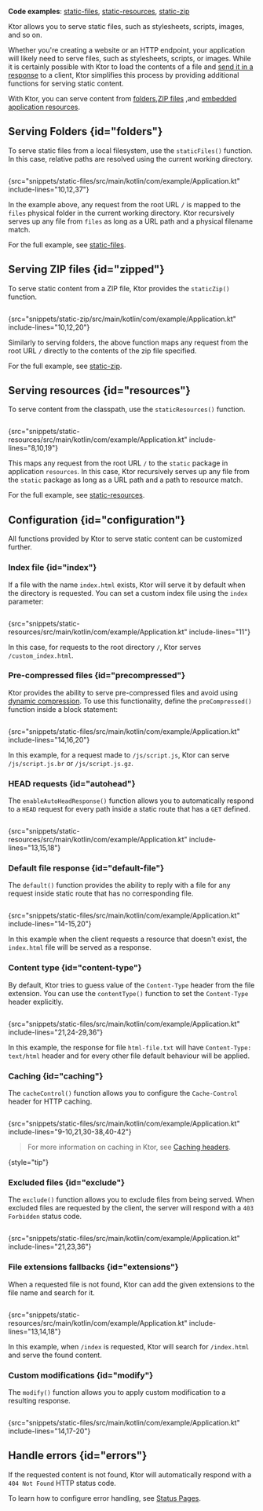 [//]: # (title: Serving static content)

<show-structure for="chapter" depth="2"/>

<tldr>
<p><b>Code examples</b>:
<a href="https://github.com/ktorio/ktor-documentation/tree/%ktor_version%/codeSnippets/snippets/static-files">static-files</a>,
<a href="https://github.com/ktorio/ktor-documentation/tree/%ktor_version%/codeSnippets/snippets/static-resources">static-resources</a>,
<a href="https://github.com/ktorio/ktor-documentation/tree/%ktor_version%/codeSnippets/snippets/static-zip">static-zip</a>
</p>
</tldr>

<link-summary>
Ktor allows you to serve static files, such as stylesheets, scripts, images, and so on.
</link-summary>

Whether you're creating a website or an HTTP endpoint, your application will likely need to serve files, such as
stylesheets,
scripts, or images.
While it is certainly possible with Ktor to load the contents of a file and [send it in a response](responses.md) to a
client, Ktor simplifies this process by providing additional functions for serving static content.

With Ktor, you can serve content from [folders](#folders),[ZIP files](#zipped)
,and [embedded application resources](#resources).

## Serving Folders {id="folders"}

To serve static files from a local filesystem, use the `staticFiles()` function. In this case, relative paths are
resolved using the current working directory.

 ```kotlin
 ```

{src="snippets/static-files/src/main/kotlin/com/example/Application.kt" include-lines="10,12,37"}

In the example above, any request from the root URL `/` is mapped to the `files` physical folder in the current working
directory.
Ktor recursively serves up any file from `files` as long as a URL path and a physical filename match.

For the full example,
see [static-files](https://github.com/ktorio/ktor-documentation/tree/%ktor_version%/codeSnippets/snippets/static-files).

## Serving ZIP files {id="zipped"}

To serve static content from a ZIP file, Ktor provides the `staticZip()` function.

 ```kotlin
 ```

{src="snippets/static-zip/src/main/kotlin/com/example/Application.kt" include-lines="10,12,20"}

Similarly to serving folders, the above function maps any request from the root URL `/` directly to the contents of the
zip file specified.

For the full example,
see [static-zip](https://github.com/ktorio/ktor-documentation/tree/%ktor_version%/codeSnippets/snippets/static-zip).

## Serving resources {id="resources"}

To serve content from the classpath, use the `staticResources()` function.

```kotlin
```

{src="snippets/static-resources/src/main/kotlin/com/example/Application.kt" include-lines="8,10,19"}

This maps any request from the root URL `/` to the `static` package in application `resources`.
In this case, Ktor recursively serves up any file from the `static` package as long as a URL path and a path to resource
match.

For the full example,
see [static-resources](https://github.com/ktorio/ktor-documentation/tree/%ktor_version%/codeSnippets/snippets/static-resources).

## Configuration {id="configuration"}

All functions provided by Ktor to serve static content can be customized further.

### Index file {id="index"}

If a file with the name `index.html` exists, Ktor will serve it by default when the directory
is requested. You can set a custom index file using the `index` parameter:

```kotlin
```

{src="snippets/static-resources/src/main/kotlin/com/example/Application.kt" include-lines="11"}

In this case, for requests to the root directory `/`, Ktor serves `/custom_index.html`.

### Pre-compressed files {id="precompressed"}

Ktor provides the ability to serve pre-compressed files and avoid using [dynamic compression](compression.md).
To use this functionality, define the `preCompressed()` function inside a block statement:

```kotlin
```

{src="snippets/static-files/src/main/kotlin/com/example/Application.kt" include-lines="14,16,20"}

In this example, for a request made to `/js/script.js`, Ktor can serve `/js/script.js.br` or `/js/script.js.gz`.

### HEAD requests {id="autohead"}

The `enableAutoHeadResponse()` function allows you to automatically respond to a `HEAD` request for every path inside a
static route that has a `GET` defined.

```kotlin
```

{src="snippets/static-resources/src/main/kotlin/com/example/Application.kt" include-lines="13,15,18"}

### Default file response {id="default-file"}

The `default()` function provides the ability to reply with a file for any request inside static route that has no
corresponding file.

```kotlin
```

{src="snippets/static-files/src/main/kotlin/com/example/Application.kt" include-lines="14-15,20"}

In this example when the client requests a resource that doesn't exist, the `index.html` file will
be served as a response.

### Content type {id="content-type"}

By default, Ktor tries to guess value of the `Content-Type` header from the file extension. You can use
the `contentType()` function to set the `Content-Type` header explicitly.

```kotlin
```

{src="snippets/static-files/src/main/kotlin/com/example/Application.kt" include-lines="21,24-29,36"}

In this example, the response for file `html-file.txt` will have `Content-Type: text/html` header and for every other
file default behaviour will be applied.

### Caching {id="caching"}

The `cacheControl()` function allows you to configure the `Cache-Control` header for HTTP caching.

```kotlin
```

{src="snippets/static-files/src/main/kotlin/com/example/Application.kt" include-lines="9-10,21,30-38,40-42"}

> For more information on caching in Ktor, see [Caching headers](caching.md).
>
{style="tip"}

### Excluded files {id="exclude"}

The `exclude()` function allows you to exclude files from being served. When excluded files are requested by the client,
the server will respond with a `403 Forbidden` status code.

```kotlin
```

{src="snippets/static-files/src/main/kotlin/com/example/Application.kt" include-lines="21,23,36"}

### File extensions fallbacks {id="extensions"}

When a requested file is not found, Ktor can add the given extensions to the file name and search for it.

```kotlin
```

{src="snippets/static-resources/src/main/kotlin/com/example/Application.kt" include-lines="13,14,18"}

In this example, when `/index` is requested, Ktor will search for `/index.html` and serve the found content.

### Custom modifications {id="modify"}

The `modify()` function allows you to apply custom modification to a resulting response.

```kotlin
```

{src="snippets/static-files/src/main/kotlin/com/example/Application.kt" include-lines="14,17-20"}

## Handle errors {id="errors"}

If the requested content is not found, Ktor will automatically respond with a `404 Not Found` HTTP status code.

To learn how to configure error handling, see [Status Pages](status_pages.md).
